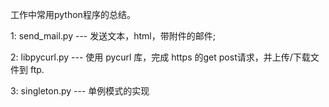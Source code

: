 工作中常用python程序的总结。


1: send_mail.py --- 发送文本，html，带附件的邮件;

2: libpycurl.py --- 使用 pycurl 库，完成 https 的get post请求，并上传/下载文件到 ftp.

3: singleton.py --- 单例模式的实现
